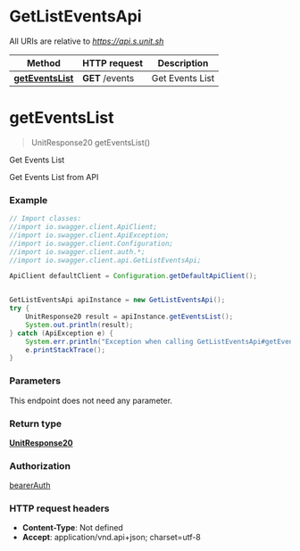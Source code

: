 # GetListEventsApi

All URIs are relative to *https://api.s.unit.sh*

Method | HTTP request | Description
------------- | ------------- | -------------
[**getEventsList**](GetListEventsApi.md#getEventsList) | **GET** /events | Get Events List

<a name="getEventsList"></a>
# **getEventsList**
> UnitResponse20 getEventsList()

Get Events List

Get Events List from API 

### Example
```java
// Import classes:
//import io.swagger.client.ApiClient;
//import io.swagger.client.ApiException;
//import io.swagger.client.Configuration;
//import io.swagger.client.auth.*;
//import io.swagger.client.api.GetListEventsApi;

ApiClient defaultClient = Configuration.getDefaultApiClient();


GetListEventsApi apiInstance = new GetListEventsApi();
try {
    UnitResponse20 result = apiInstance.getEventsList();
    System.out.println(result);
} catch (ApiException e) {
    System.err.println("Exception when calling GetListEventsApi#getEventsList");
    e.printStackTrace();
}
```

### Parameters
This endpoint does not need any parameter.

### Return type

[**UnitResponse20**](UnitResponse20.md)

### Authorization

[bearerAuth](../README.md#bearerAuth)

### HTTP request headers

 - **Content-Type**: Not defined
 - **Accept**: application/vnd.api+json; charset=utf-8

